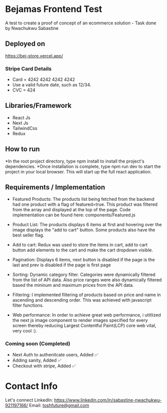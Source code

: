 # Bejamas Frontend Test

A test to create a proof of concept of an ecommerce solution - Task done by Nwachukwu Sabastine

## Deployed on 
https://bej-store.vercel.app/

### Stripe Card Details
* Card = 4242 4242 4242 4242
* Use a valid future date, such as 12/34.
* CVC = 424


## Libraries/Framework
* React Js
* Next Js
* TailwindCss
* Redux

## How to run
*In the root project directory, type npm install to install the project's dependencies.
*Once installation is complete, type npm run dev to start the project in your local browser. This will start up the full react application.


## Requirements / Implementation

* Featured Products: The products list being fetched from the backend had one product with a flag of featured=true. This product was filtered from the array and displayed at the top of the page. Code implementation can be found here: components/Featured.js

* Product List: The products displays 6 items at first and hovering over the image displays the "add to cart" button. Some products also have the best seller flag.

* Add to cart: Redux was used to store the items in cart,  add to cart button add elements to the cart and make the cart dropdown visible.

* Pagination: Displays 6 items, next button is disabled if the page is the last and prev is disabled if the page is first page

* Sorting: Dynamic category filter. Categories were dynamically filtered from the list of API data. Also price ranges were also dynamically filtered based the mininum and maximum prices from the API data.

* Filtering: I implemented filtering of products based on price and name in ascending and descending order. This was achieved with javascript filter functions.

* Web performance: In order to achieve great web performance, i utitlized the next js image component to render images specified for every screen thereby reducing Largest Contentful Paint(LCP) core web vital, very cool :).

### Coming soon (Completed)
* Next Auth to authenitcate users, Added ✅
* Adding sanity, Added ✅
* Checkout with stripe, Added ✅


# Contact Info
Let's connect 
LinkedIn: https://www.linkedin.com/in/sabastine-nwachukwu-921197166/
Email: toshfuture@gmail.com
